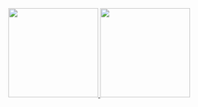 
<div>
  <a href="https://github.com/da-ferreira">
  <img height="180" src="https://github-readme-stats.vercel.app/api?username=da-ferreira&show_icons=true&include_all_commits=true&count_private=true"/>
  <img height="180" src="https://github-readme-stats.vercel.app/api/top-langs/?username=da-ferreira&layout=compact&langs_count=10&hide=Jupyter Notebook"/>
</div>
  
<!-- 
Com o jupyter notebook
<img height="180" src="https://github-readme-stats.vercel.app/api/top-langs/?username=da-ferreira&layout=compact&langs_count=10"/> 
-->
